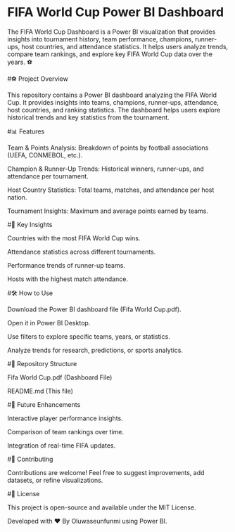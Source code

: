 # FIFA World Cup Power BI Dashboard
The FIFA World Cup Dashboard is a Power BI visualization that provides insights into tournament history, team performance, champions, runner-ups, host countries, and attendance statistics. It helps users analyze trends, compare team rankings, and explore key FIFA World Cup data over the years. ⚽

#⚽ Project Overview

This repository contains a Power BI dashboard analyzing the FIFA World Cup. It provides insights into teams, champions, runner-ups, attendance, host countries, and ranking statistics. The dashboard helps users explore historical trends and key statistics from the tournament.

#📊 Features

Team & Points Analysis: Breakdown of points by football associations (UEFA, CONMEBOL, etc.).

Champion & Runner-Up Trends: Historical winners, runner-ups, and attendance per tournament.

Host Country Statistics: Total teams, matches, and attendance per host nation.

Tournament Insights: Maximum and average points earned by teams.

#📌 Key Insights

Countries with the most FIFA World Cup wins.

Attendance statistics across different tournaments.

Performance trends of runner-up teams.

Hosts with the highest match attendance.

#🛠️ How to Use

Download the Power BI dashboard file (Fifa World Cup.pdf).

Open it in Power BI Desktop.

Use filters to explore specific teams, years, or statistics.

Analyze trends for research, predictions, or sports analytics.

#📂 Repository Structure

Fifa World Cup.pdf (Dashboard File)

README.md (This file)

#🚀 Future Enhancements

Interactive player performance insights.

Comparison of team rankings over time.

Integration of real-time FIFA updates.

#🤝 Contributing

Contributions are welcome! Feel free to suggest improvements, add datasets, or refine visualizations.

#📜 License

This project is open-source and available under the MIT License.

Developed with ❤️ By Oluwaseunfunmi using Power BI.
